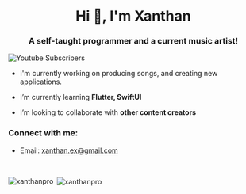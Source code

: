 <h1 align="center">Hi 👋, I'm Xanthan</h1>
<h3 align="center">A self-taught programmer and a current music artist!</h3>

![Youtube Subscribers](https://img.shields.io//youtube/channel/subscribers/ViszyA)

- I'm currently working on producing songs, and creating new applications.

- I’m currently learning **Flutter, SwiftUI**

- I’m looking to collaborate with **other content creators**

### Connect with me:

 - Email: xanthan.ex@gmail.com


<br />


<p><img align="left" src="https://github-readme-stats.vercel.app/api/top-langs/?username=xanthanpro&layout=compact&hide=html" alt="xanthanpro" /></p>

<p>&nbsp;<img align="center" src="https://github-readme-stats.vercel.app/api?username=xanthanpro&show_icons=true" alt="xanthanpro" /></p>
